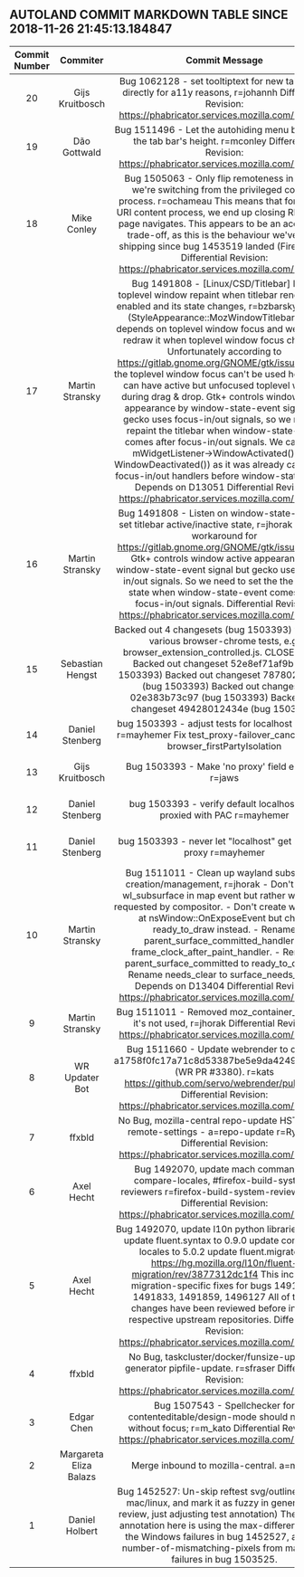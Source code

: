 ## AUTOLAND COMMIT MARKDOWN TABLE SINCE 2018-11-26 21:45:13.184847

| Commit Number | Commiter | Commit Message | Commit Url | Date | 
|:---:|:----:|:----------------------------------:|:------:|:----:| 
|20|Gijs Kruitbosch |Bug 1062128 - set tooltiptext for new tab button directly for a11y reasons, r=johannh  Differential Revision: https://phabricator.services.mozilla.com/D13406|[URL](https://hg.mozilla.org/integration/autoland/pushloghtml?changeset=a002d2b3408b)|2018-12-03 18:22:05
|19|Dão Gottwald |Bug 1511496 - Let the autohiding menu bar match the tab bar's height. r=mconley  Differential Revision: https://phabricator.services.mozilla.com/D13595|[URL](https://hg.mozilla.org/integration/autoland/pushloghtml?changeset=e4e25a7e681f)|2018-12-03 17:03:21
|18|Mike Conley |Bug 1505063 - Only flip remoteness in RDM if we're switching from the privileged content process. r=ochameau  This means that for the File URI content process, we end up closing RDM if the page navigates. This appears to be an acceptable trade-off, as this is the behaviour we've been shipping since bug 1453519 landed (Firefox 61).  Differential Revision: https://phabricator.services.mozilla.com/D13331|[URL](https://hg.mozilla.org/integration/autoland/pushloghtml?changeset=cac01bf33732)|2018-12-03 17:00:20
|17|Martin Stransky |Bug 1491808 - [Linux/CSD/Titlebar] Force toplevel window repaint when titlebar rendering is enabled and its state changes, r=bzbarsky  Titlebar (StyleAppearance::MozWindowTitlebar) style depends on toplevel window focus and we need to redraw it when toplevel window focus changes.  Unfortunately according to https://gitlab.gnome.org/GNOME/gtk/issues/1395 the toplevel window focus can't be used here as we can have active but unfocused toplevel window during drag & drop.  Gtk+ controls window active appearance by window-state-event signal but gecko uses focus-in/out signals, so we need to repaint the titlebar when window-state-event comes  after  focus-in/out signals.  We can't call mWidgetListener->WindowActivated() (and WindowDeactivated()) as it was already called from focus-in/out handlers before window-state-event.  Depends on D13051  Differential Revision: https://phabricator.services.mozilla.com/D13052|[URL](https://hg.mozilla.org/integration/autoland/pushloghtml?changeset=1a6f9251c41f)|2018-12-03 12:48:52
|16|Martin Stransky |Bug 1491808 - Listen on window-state-event to set titlebar active/inactive state, r=jhorak  This is a workaround for https://gitlab.gnome.org/GNOME/gtk/issues/1395 Gtk+ controls window active appearance by window-state-event signal but gecko uses focus-in/out signals.  So we need to set the the titlebar state when window-state-event comes  after  focus-in/out signals.  Differential Revision: https://phabricator.services.mozilla.com/D13051|[URL](https://hg.mozilla.org/integration/autoland/pushloghtml?changeset=d1fc8c77ad7f)|2018-12-03 12:48:35
|15|Sebastian Hengst |Backed out 4 changesets (bug 1503393) for failing various browser-chrome tests, e.g. browser_extension_controlled.js. CLOSED TREE  Backed out changeset 52e8ef71af9b (bug 1503393) Backed out changeset 7878029aaba6 (bug 1503393) Backed out changeset 02e383b73c97 (bug 1503393) Backed out changeset 49428012434e (bug 1503393)|[URL](https://hg.mozilla.org/integration/autoland/pushloghtml?changeset=7670b6ce33a4)|2018-12-03 15:28:06
|14|Daniel Stenberg |bug 1503393 - adjust tests for localhost proxying r=mayhemer Fix test_proxy-failover_canceled and browser_firstPartyIsolation|[URL](https://hg.mozilla.org/integration/autoland/pushloghtml?changeset=52e8ef71af9b)|2018-12-03 14:28:14
|13|Gijs Kruitbosch |Bug 1503393 - Make 'no proxy' field editable r=jaws|[URL](https://hg.mozilla.org/integration/autoland/pushloghtml?changeset=7878029aaba6)|2018-12-03 14:27:50
|12|Daniel Stenberg |bug 1503393 - verify default localhost not-proxied with PAC r=mayhemer|[URL](https://hg.mozilla.org/integration/autoland/pushloghtml?changeset=02e383b73c97)|2018-12-03 14:27:29
|11|Daniel Stenberg |bug 1503393 - never let "localhost" get sent to a proxy r=mayhemer|[URL](https://hg.mozilla.org/integration/autoland/pushloghtml?changeset=49428012434e)|2018-12-03 14:27:11
|10|Martin Stransky |Bug 1511011 - Clean up wayland subsurface creation/management, r=jhorak  - Don't create wl_subsurface in map event but rather when it's requested by compositor. - Don't create wl_surface at nsWindow::OnExposeEvent but check ready_to_draw instead. - Rename parent_surface_committed_handler to frame_clock_after_paint_handler. - Rename parent_surface_committed to ready_to_draw. - Rename needs_clear to surface_needs_clear.  Depends on D13404  Differential Revision: https://phabricator.services.mozilla.com/D13405|[URL](https://hg.mozilla.org/integration/autoland/pushloghtml?changeset=f349e5a7d515)|2018-12-03 13:06:21
|9|Martin Stransky |Bug 1511011 - Removed moz_container_move as it's not used, r=jhorak  Differential Revision: https://phabricator.services.mozilla.com/D13404|[URL](https://hg.mozilla.org/integration/autoland/pushloghtml?changeset=819a462d5dd0)|2018-12-03 13:06:17
|8|WR Updater Bot |Bug 1511660 - Update webrender to commit a1758f0fc17a71c8d53387be5e9da42495ee11ae (WR PR #3380). r=kats  https://github.com/servo/webrender/pull/3380  Differential Revision: https://phabricator.services.mozilla.com/D13674|[URL](https://hg.mozilla.org/integration/autoland/pushloghtml?changeset=ccf502c02f51)|2018-12-03 13:06:45
|7|ffxbld |No Bug, mozilla-central repo-update HSTS HPKP remote-settings - a=repo-update r=RyanVM  Differential Revision: https://phabricator.services.mozilla.com/D13670|[URL](https://hg.mozilla.org/integration/autoland/pushloghtml?changeset=b41192e67945)|2018-12-03 12:52:08
|6|Axel Hecht |Bug 1492070, update mach command for compare-locales, #firefox-build-system-reviewers r=firefox-build-system-reviewers,ted  Differential Revision: https://phabricator.services.mozilla.com/D11902|[URL](https://hg.mozilla.org/integration/autoland/pushloghtml?changeset=b46490e922b4)|2018-12-03 12:08:31
|5|Axel Hecht |Bug 1492070, update l10n python libraries, r=stas  update fluent.syntax to 0.9.0 update compare-locales to 5.0.2 update fluent.migrate to https://hg.mozilla.org/l10n/fluent-migration/rev/3877312dc1f4 This includes migration-specific fixes for bugs 1491591, 1491833, 1491859, 1496127  All of these changes have been reviewed before in their respective upstream repositories.  Differential Revision: https://phabricator.services.mozilla.com/D11861|[URL](https://hg.mozilla.org/integration/autoland/pushloghtml?changeset=408d885bc131)|2018-12-03 12:03:59
|4|ffxbld |No Bug, taskcluster/docker/funsize-update-generator pipfile-update. r=sfraser  Differential Revision: https://phabricator.services.mozilla.com/D13667|[URL](https://hg.mozilla.org/integration/autoland/pushloghtml?changeset=147a524d090b)|2018-12-03 12:04:22
|3|Edgar Chen |Bug 1507543 - Spellchecker for contenteditable/design-mode should not run without focus; r=m_kato  Differential Revision: https://phabricator.services.mozilla.com/D12875|[URL](https://hg.mozilla.org/integration/autoland/pushloghtml?changeset=5e2fad03c885)|2018-12-03 11:20:09
|2|Margareta Eliza Balazs |Merge inbound to mozilla-central.  a=merge|[URL](https://hg.mozilla.org/integration/autoland/pushloghtml?changeset=01d0813d8203)|2018-12-03 09:30:40
|1|Daniel Holbert |Bug 1452527: Un-skip reftest svg/outline.html on mac/linux, and mark it as fuzzy in general. (no review, just adjusting test annotation)  The fuzzy() annotation here is using the max-difference from the Windows failures in bug 1452527, and the number-of-mismatching-pixels from mac/linux failures in bug 1503525.|[URL](https://hg.mozilla.org/integration/autoland/pushloghtml?changeset=290a2b092c01)|2018-12-03 01:09:25


